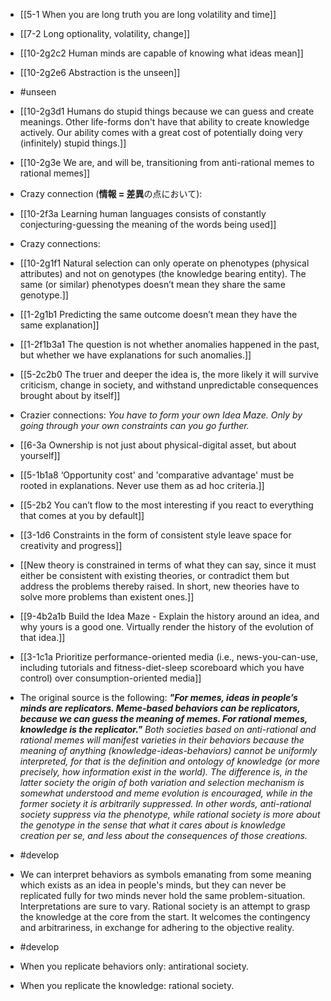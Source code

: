- [[5-1 When you are long truth you are long volatility and time]]
- [[7-2 Long optionality, volatility, change]]
- [[10-2g2c2 Human minds are capable of knowing what ideas mean]]
- [[10-2g2e6 Abstraction is the unseen]]
- #unseen

- [[10-2g3d1 Humans do stupid things because we can guess and create meanings. Other life-forms don't have that ability to create knowledge actively. Our ability comes with a great cost of potentially doing very (infinitely) stupid things.]]

- [[10-2g3e We are, and will be, transitioning from anti-rational memes to rational memes]]

- Crazy connection (**情報 = 差異**の点において):
- [[10-2f3a Learning human languages consists of constantly conjecturing-guessing the meaning of the words being used]]

- Crazy connections:
- [[10-2g1f1 Natural selection can only operate on phenotypes (physical attributes) and not on genotypes (the knowledge bearing entity). The same (or similar) phenotypes doesn’t mean they share the same genotype.]]
- [[1-2g1b1 Predicting the same outcome doesn’t mean they have the same explanation]]
- [[1-2f1b3a1 The question is not whether anomalies happened in the past, but whether we have explanations for such anomalies.]]
- [[5-2c2b0 The truer and deeper the idea is, the more likely it will survive criticism, change in society, and withstand unpredictable consequences brought about by itself]]

- Crazier connections:
*You have to form your own Idea Maze. Only by going through your own constraints can you go further.*
- [[6-3a Ownership is not just about physical-digital asset, but about yourself]]
- [[5-1b1a8 ‘Opportunity cost' and 'comparative advantage' must be rooted in explanations. Never use them as ad hoc criteria.]]
- [[5-2b2 You can’t flow to the most interesting if you react to everything that comes at you by default]]
- [[3-1d6 Constraints in the form of consistent style leave space for creativity and progress]]
- [[New theory is constrained in terms of what they can say, since it must either be consistent with existing theories, or contradict them but address the problems thereby raised. In short, new theories have to solve more problems than existent ones.]]
- [[9-4b2a1b Build the Idea Maze - Explain the history around an idea, and why yours is a good one. Virtually render the history of the evolution of that idea.]]
- [[3-1c1a Prioritize performance-oriented media (i.e., news-you-can-use, including tutorials and fitness-diet-sleep scoreboard which you have control) over consumption-oriented media]]

- The original source is the following:
***"For memes, ideas in people’s minds are replicators. Meme-based behaviors can be replicators, because we can guess the meaning of memes. For rational memes, knowledge is the replicator."***
*Both societies based on anti-rational and rational memes will manifest varieties in their behaviors because the meaning of anything (knowledge-ideas-behaviors) cannot be uniformly interpreted, for that is the definition and ontology of knowledge (or more precisely, how information exist in the world). The difference is, in the latter society the origin of both variation and selection mechanism is somewhat understood and meme evolution is encouraged, while in the former society it is arbitrarily suppressed. In other words, anti-rational society suppress via the phenotype, while rational society is more about the genotype in the sense that what it cares about is knowledge creation per se, and less about the consequences of those creations.*
- #develop

- We can interpret behaviors as symbols emanating from some meaning which exists as an idea in people's minds, but they can never be replicated fully for two minds never hold the same problem-situation. Interpretations are sure to vary. Rational society is an attempt to grasp the knowledge at the core from the start. It welcomes the contingency and arbitrariness, in exchange for adhering to the objective reality.
- #develop

- When you replicate behaviors only: antirational society.
- When you replicate the knowledge: rational society.


